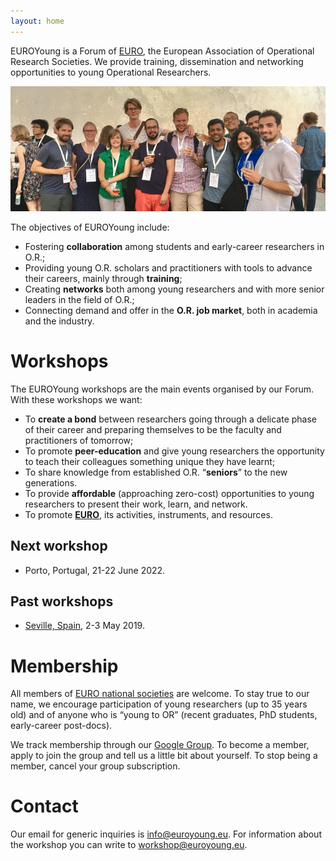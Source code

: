 ```yaml
---
layout: home
---
```


EUROYoung is a Forum of [EURO](https://www.euro-online.org/), the European Association of Operational Research Societies.
We provide training, dissemination and networking opportunities to young Operational Researchers.

![Some EUROYoung members at EURO2018 in Valencia, Spain](images/euroyoung-partying.jpg)

The objectives of EUROYoung include:

* Fostering **collaboration** among students and early-career researchers in O.R.;
* Providing young O.R. scholars and practitioners with tools to advance their careers, mainly through **training**;
* Creating **networks** both among young researchers and with more senior leaders in the field of O.R.;
* Connecting demand and offer in the **O.R. job market**, both in academia and the industry.

# Workshops

The EUROYoung workshops are the main events organised by our Forum.
With these workshops we want:

* To **create a bond** between researchers going through a delicate phase of their career and preparing themselves to be the faculty and practitioners of tomorrow;
* To promote **peer-education** and give young researchers the opportunity to teach their colleagues something unique they have learnt;
* To share knowledge from established O.R. &ldquo;**seniors**&rdquo; to the new generations.
* To provide **affordable** (approaching zero-cost) opportunities to young researchers to present their work, learn, and network.
* To promote **[EURO](https://www.euro-online.org/)**, its activities, instruments, and resources.

## Next workshop

* Porto, Portugal, 21-22 June 2022.

## Past workshops

* [Seville, Spain](workshop19/index.html), 2-3 May 2019.

# Membership

All members of [EURO national societies](https://www.euro-online.org/web/pages/1457/current-member-societies) are welcome.
To stay true to our name, we encourage participation of young researchers (up to 35 years old) and of anyone who is &ldquo;young to OR&rdquo; (recent graduates, PhD students, early-career post-docs).

We track membership through our [Google Group](https://groups.google.com/forum/#!forum/euroyoung).
To become a member, apply to join the group and tell us a little bit about yourself.
To stop being a member, cancel your group subscription.

# Contact

Our email for generic inquiries is [info@euroyoung.eu](mailto:info@euroyoung.eu).
For information about the workshop you can write to [workshop@euroyoung.eu](mailto:workshop@euroyoung.eu).